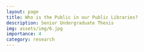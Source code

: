 ```yaml
---
layout: page
title: Who is the Public in our Public Libraries?
description: Senior Undergraduate Thesis
img: assets/img/6.jpg
importance: 4
category: research
---
```

